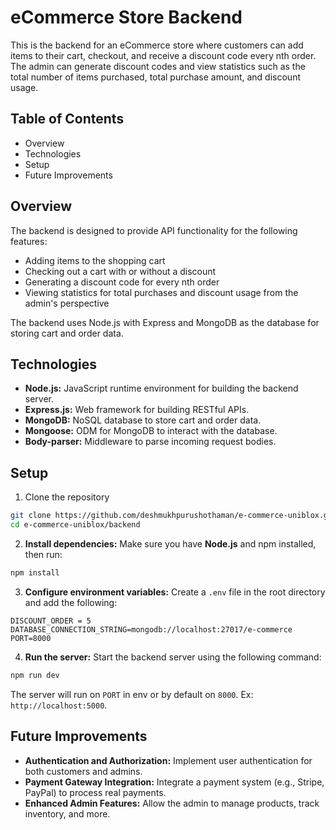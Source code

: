 # eCommerce Store Backend

This is the backend for an eCommerce store where customers can add items to their cart, checkout, and receive a discount code every nth order. The admin can generate discount codes and view statistics such as the total number of items purchased, total purchase amount, and discount usage.

## Table of Contents

- Overview
- Technologies
- Setup
- Future Improvements

## Overview

The backend is designed to provide API functionality for the following features:

- Adding items to the shopping cart
- Checking out a cart with or without a discount
- Generating a discount code for every nth order
- Viewing statistics for total purchases and discount usage from the admin's perspective

The backend uses Node.js with Express and MongoDB as the database for storing cart and order data.

## Technologies

- **Node.js:** JavaScript runtime environment for building the backend server.
- **Express.js:** Web framework for building RESTful APIs.
- **MongoDB:** NoSQL database to store cart and order data.
- **Mongoose:** ODM for MongoDB to interact with the database.
- **Body-parser:** Middleware to parse incoming request bodies.

## Setup

1. Clone the repository

```bash
git clone https://github.com/deshmukhpurushothaman/e-commerce-uniblox.git
cd e-commerce-uniblox/backend
```

2. **Install dependencies:** Make sure you have **Node.js** and npm installed, then run:

```bash
npm install
```

3. **Configure environment variables:** Create a `.env` file in the root directory and add the following:

```env
DISCOUNT_ORDER = 5
DATABASE_CONNECTION_STRING=mongodb://localhost:27017/e-commerce
PORT=8000
```

4. **Run the server:** Start the backend server using the following command:

```bash
npm run dev
```

The server will run on `PORT` in env or by default on `8000`. Ex: `http://localhost:5000`.

## Future Improvements

- **Authentication and Authorization:** Implement user authentication for both customers and admins.
- **Payment Gateway Integration:** Integrate a payment system (e.g., Stripe, PayPal) to process real payments.
- **Enhanced Admin Features:** Allow the admin to manage products, track inventory, and more.
